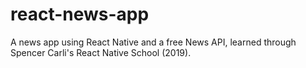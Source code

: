 # react-news-app
A news app using React Native and a free News API, learned through Spencer Carli's React Native School (2019).
